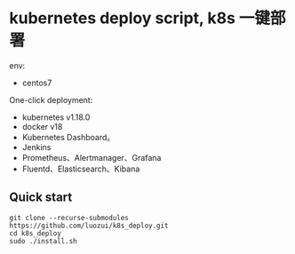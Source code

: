 # kubernetes deploy script, k8s 一键部署

env:
- centos7

One-click deployment:
- kubernetes v1.18.0
- docker v18
- Kubernetes Dashboard。
- Jenkins
- Prometheus、Alertmanager、Grafana
- Fluentd、Elasticsearch、Kibana


## Quick start

``` shell
git clone --recurse-submodules https://github.com/luozui/k8s_deploy.git
cd k8s_deploy
sudo ./install.sh
```
